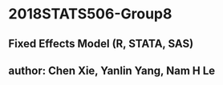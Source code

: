 # 2018STATS506-Group8

## Fixed Effects Model (R, STATA, SAS)

## author: Chen Xie, Yanlin Yang, Nam H Le
